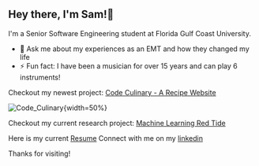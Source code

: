 ## Hey there, I'm Sam!👋

I'm a Senior Software Engineering student at Florida Gulf Coast University.

- 💬 Ask me about my experiences as an EMT and how they changed my life
- ⚡ Fun fact: I have been a musician for over 15 years and can play 6 instruments!

Checkout my newest project: [Code Culinary - A Recipe Website](https://github.com/smwalsh7502/Recipe-Database-Website)

![Code_Culinary](https://github.com/smwalsh7502/smwalsh7502/assets/90478060/64ca0adc-f76e-41ed-a2c5-42c3576040b7){width=50%}

Checkout my current research project: [Machine Learning Red Tide](https://github.com/smwalsh7502/ML_RedTide)

Here is my current [Resume](https://github.com/smwalsh7502/smwalsh7502/blob/main/Sam_Walsh_Engineer_Resume.pdf)
Connect with me on my [linkedin](https://www.linkedin.com/in/sam-mwalsh/)

Thanks for visiting!
